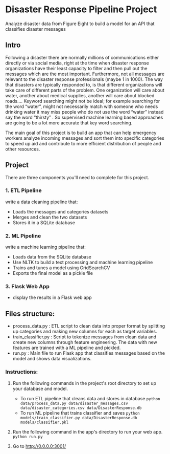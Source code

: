 # Disaster Response Pipeline Project
Analyze disaster data from Figure Eight to build a model for an API that classifies disaster messages
## Intro
Following a disaster there are normally millions of communications either directly or via social media, right at the time when disaster response organizations have their least capacity to filter and then pull out the messages which are the most important. Furthermore, not all messages are relevant to the disaster response professionals (maybe 1 in 1000). The way that disasters are typically responded to, is that different organizations will take care of different parts of the problem. One organization will care about water, another about medical supplies, another will care about blocked roads…. Keyword searching might not be ideal; for example searching for the word “water”, might not necessarily match with someone who needs drinking water it may miss people who do not use the word “water” instead say the word “thirsty” . So supervised machine learning based approaches are going to be a lot more accurate that key word searching.

The main goal of this project is to build an app  that can help emergency workers analyze incoming messages and sort them into specific categories to speed up aid and contribute to more efficient distribution of people and other resources.
## Project 
There are three components you'll need to complete for this project.

### 1. ETL Pipeline
write a data cleaning pipeline that:

- Loads the messages and categories datasets
- Merges and clean the two datasets
- Stores it in a SQLite database
### 2. ML Pipeline
write a machine learning pipeline that:

- Loads data from the SQLite database
- Use NLTK to build a text processing and machine learning pipeline 
- Trains and tunes a model using GridSearchCV
- Exports the final model as a pickle file
### 3. Flask Web App
- display the results in a Flask web app

## Files structure:
- process_data.py : ETL script to clean data into proper format by splitting up categories and making new columns for each as target variables.
- train_classifier.py : Script to tokenize messages from clean data and create new columns through feature engineering. The data with new features are trained with a ML pipeline and pickled.
- run.py : Main file to run Flask app that classifies messages based on the model and shows data visualizations.

### Instructions:
1. Run the following commands in the project's root directory to set up your database and model.

    - To run ETL pipeline that cleans data and stores in database
        `python data/process_data.py data/disaster_messages.csv data/disaster_categories.csv data/DisasterResponse.db`
    - To run ML pipeline that trains classifier and saves
        `python models/train_classifier.py data/DisasterResponse.db models/classifier.pkl`

2. Run the following command in the app's directory to run your web app.
    `python run.py`

3. Go to http://0.0.0.0:3001/
